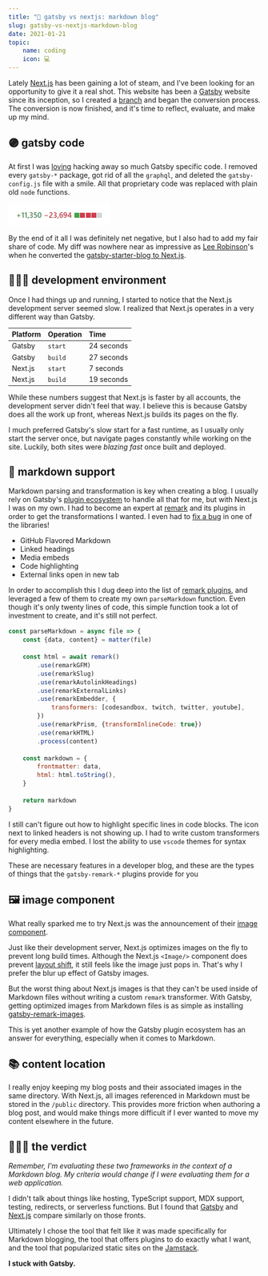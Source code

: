 ```yaml
---
title: "🥊 gatsby vs nextjs: markdown blog"
slug: gatsby-vs-nextjs-markdown-blog
date: 2021-01-21
topic:
    name: coding
    icon: 💻
---
```


Lately [Next.js][nextjs] has been gaining a lot of steam, and I've been looking for an opportunity to give it a real shot. This website has been a [Gatsby][gatsby] website since its inception, so I created a [branch][branch] and began the conversion process. The conversion is now finished, and it's time to reflect, evaluate, and make up my mind.

## 🟣 gatsby code

At first I was [loving][initial-tweet] hacking away so much Gatsby specific code. I removed every `gatsby-*` package, got rid of all the `graphql`, and deleted the `gatsby-config.js` file with a smile. All that proprietary code was replaced with plain old `node` functions.

![diff][diff]

By the end of it all I was definitely net negative, but I also had to add my fair share of code. My diff was nowhere near as impressive as [Lee Robinson][leerob]'s when he converted the [gatsby-starter-blog to Next.js][conversion].

## 👨🏼‍💻 development environment

Once I had things up and running, I started to notice that the Next.js development server seemed slow. I realized that Next.js operates in a very different way than Gatsby.

| Platform | Operation | Time       |
| :------- | :-------- | :--------- |
| Gatsby   | `start`   | 24 seconds |
| Gatsby   | `build`   | 27 seconds |
| Next.js  | `start`   | 7 seconds  |
| Next.js  | `build`   | 19 seconds |

While these numbers suggest that Next.js is faster by all accounts, the development server didn't feel that way. I believe this is because Gatsby does all the work up front, whereas Next.js builds its pages on the fly.

I much preferred Gatsby's slow start for a fast runtime, as I usually only start the server once, but navigate pages constantly while working on the site. Luckily, both sites were _blazing fast_ once built and deployed.

## 🔻 markdown support

Markdown parsing and transformation is key when creating a blog. I usually rely on Gatsby's [plugin ecosystem][gatsby-plugins] to handle all that for me, but with Next.js I was on my own. I had to become an expert at [remark][remark] and its plugins in order to get the transformations I wanted. I even had to [fix a bug][bug] in one of the libraries!

-   GitHub Flavored Markdown
-   Linked headings
-   Media embeds
-   Code highlighting
-   External links open in new tab

In order to accomplish this I dug deep into the list of [remark plugins][remark-plugins], and leveraged a few of them to create my own `parseMarkdown` function. Even though it's only twenty lines of code, this simple function took a lot of investment to create, and it's still not perfect.

```javascript
const parseMarkdown = async file => {
    const {data, content} = matter(file)

    const html = await remark()
        .use(remarkGFM)
        .use(remarkSlug)
        .use(remarkAutolinkHeadings)
        .use(remarkExternalLinks)
        .use(remarkEmbedder, {
            transformers: [codesandbox, twitch, twitter, youtube],
        })
        .use(remarkPrism, {transformInlineCode: true})
        .use(remarkHTML)
        .process(content)

    const markdown = {
        frontmatter: data,
        html: html.toString(),
    }

    return markdown
}
```

I still can't figure out how to highlight specific lines in code blocks. The icon next to linked headers is not showing up. I had to write custom transformers for every media embed. I lost the ability to use `vscode` themes for syntax highlighting.

These are necessary features in a developer blog, and these are the types of things that the `gatsby-remark-*` plugins provide for you

## 🖼️ image component

What really sparked me to try Next.js was the announcement of their [image component][next-image].

Just like their development server, Next.js optimizes images on the fly to prevent long build times. Although the Next.js `<Image/>` component does prevent [layout shift][cls], it still feels like the image just pops in. That's why I prefer the blur up effect of Gatsby images.

But the worst thing about Next.js images is that they can't be used inside of Markdown files without writing a custom `remark` transformer. With Gatsby, getting optimized images from Markdown files is as simple as installing [gatsby-remark-images][gatsby-remark-images].

This is yet another example of how the Gatsby plugin ecosystem has an answer for everything, especially when it comes to Markdown.

## 📚 content location

I really enjoy keeping my blog posts and their associated images in the same directory. With Next.js, all images referenced in Markdown must be stored in the `/public` directory. This provides more friction when authoring a blog post, and would make things more difficult if I ever wanted to move my content elsewhere in the future.

## 👨🏼‍⚖️ the verdict

_Remember, I'm evaluating these two frameworks in the context of a Markdown blog. My criteria would change if I were evaluating them for a web application._

I didn't talk about things like hosting, TypeScript support, MDX support, testing, redirects, or serverless functions. But I found that [Gatsby][gatsby] and [Next.js][nextjs] compare similarly on those fronts.

Ultimately I chose the tool that felt like it was made specifically for Markdown blogging, the tool that offers plugins to do exactly what I want, and the tool that popularized static sites on the [Jamstack][jamstack].

**I stuck with Gatsby.**

[jamstack]: https://jamstack.org
[gatsby-remark-images]: https://www.gatsbyjs.com/plugins/gatsby-remark-images
[cls]: https://web.dev/cls
[gatsby-image]: https://www.gatsbyjs.com/docs/reference/built-in-components/gatsby-image
[next-image]: https://nextjs.org/docs/basic-features/image-optimization
[bug]: https://twitter.com/bradgarropy/status/1345903752314761218
[remark-plugins]: https://github.com/remarkjs/remark/blob/main/doc/plugins.md
[remark]: https://github.com/remarkjs/remark
[gatsby-plugins]: https://www.gatsbyjs.com/plugins
[conversion]: https://github.com/leerob/gatsby-to-nextjs
[leerob]: https://twitter.com/leeerob
[diff]: images/diff.png
[initial-tweet]: https://twitter.com/bradgarropy/status/1343788025684357122
[branch]: https://github.com/bradgarropy/bradgarropy.com/tree/next
[gatsby]: https://gatsbyjs.com
[nextjs]: https://nextjs.org
